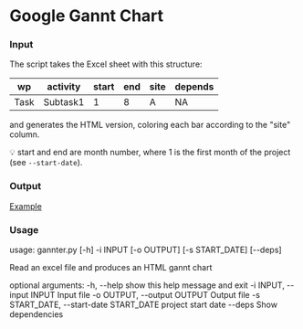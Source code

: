 # Google Gannt Chart

### Input

The script takes the Excel sheet with this structure:

wp | activity | start | end | site | depends
---|----------|-------|-----|------|----------
Task|Subtask1 | 1     | 8   | A    | NA

and generates the HTML version, coloring each bar
according to the "site" column.

:bulb: start and end are month number, where 1 is the first
month of the project (see `--start-date`).

### Output

[Example](gannt.html)

### Usage

usage: gannter.py [-h] -i INPUT [-o OUTPUT] [-s START_DATE] [--deps]

Read an excel file and produces an HTML gannt chart

optional arguments:
  -h, --help            show this help message and exit
  -i INPUT, --input INPUT
                        Input file
  -o OUTPUT, --output OUTPUT
                        Output file
  -s START_DATE, --start-date START_DATE
                        project start date
  --deps                Show dependencies